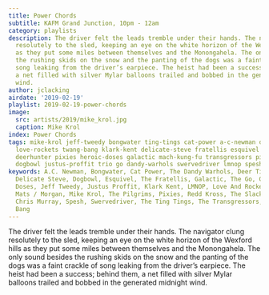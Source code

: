 ```yaml
---
title: Power Chords
subtitle: KAFM Grand Junction, 10pm - 12am
category: playlists
description: The driver felt the leads tremble under their hands. The navigator clung
  resolutely to the sled, keeping an eye on the white horizon of the Wexford hills
  as they put some miles between themselves and the Monongahela. The only sound besides
  the rushing skids on the snow and the panting of the dogs was a faint crackle of
  song leaking from the driver’s earpiece. The heist had been a success; behind them,
  a net filled with silver Mylar balloons trailed and bobbed in the generated midnight
  wind.
author: jclacking
airdate: '2019-02-19'
playlist: 2019-02-19-power-chords
image:
  src: artists/2019/mike_krol.jpg
  caption: Mike Krol
index: Power Chords
tags: mike-krol jeff-tweedy bongwater ting-tings cat-power a-c-newman deer-tick redd-kross
  love-rockets twang-bang klark-kent delicate-steve fratellis esquivel slackers-featuring-chris-murray
  deerhunter pixies heroic-doses galactic mach-kung-fu transgressors pilgrims guster
  dogbowl justus-proffit trio go dandy-warhols swervedriver lmnop spesh mats-morgan
keywords: A.C. Newman, Bongwater, Cat Power, The Dandy Warhols, Deer Tick, Deerhunter,
  Delicate Steve, Dogbowl, Esquivel, The Fratellis, Galactic, The Go, Guster, Heroic
  Doses, Jeff Tweedy, Justus Proffit, Klark Kent, LMNOP, Love And Rockets, Mach Kung-Fu,
  Mats / Morgan, Mike Krol, The Pilgrims, Pixies, Redd Kross, The Slackers Featuring
  Chris Murray, Spesh, Swervedriver, The Ting Tings, The Transgressors, Trio, Twang
  Bang
---
```

The driver felt the leads tremble under their hands. The navigator clung resolutely to the sled, keeping an eye on the white horizon of the Wexford hills as they put some miles between themselves and the Monongahela. The only sound besides the rushing skids on the snow and the panting of the dogs was a faint crackle of song leaking from the driver’s earpiece. The heist had been a success; behind them, a net filled with silver Mylar balloons trailed and bobbed in the generated midnight wind.
